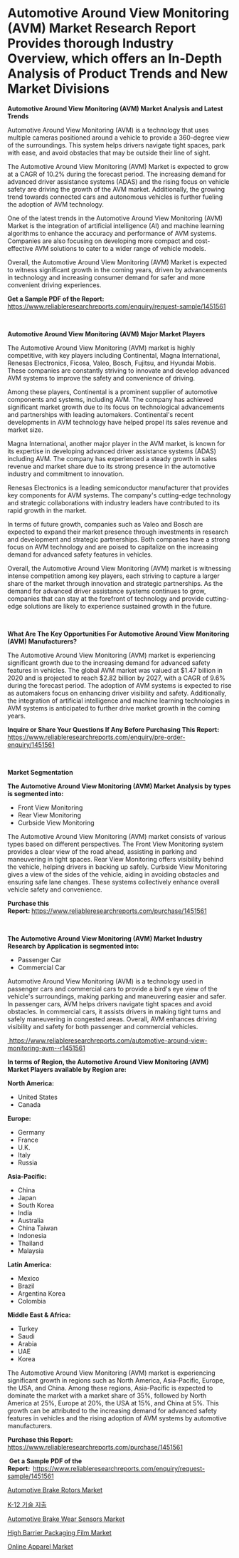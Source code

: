 <p><h1>Automotive Around View Monitoring (AVM) Market Research Report Provides thorough Industry Overview, which offers an In-Depth Analysis of Product Trends and New Market Divisions</h1></p><p><strong>Automotive Around View Monitoring (AVM) Market Analysis and Latest Trends</strong></p>
<p><p>Automotive Around View Monitoring (AVM) is a technology that uses multiple cameras positioned around a vehicle to provide a 360-degree view of the surroundings. This system helps drivers navigate tight spaces, park with ease, and avoid obstacles that may be outside their line of sight.</p><p>The Automotive Around View Monitoring (AVM) Market is expected to grow at a CAGR of 10.2% during the forecast period. The increasing demand for advanced driver assistance systems (ADAS) and the rising focus on vehicle safety are driving the growth of the AVM market. Additionally, the growing trend towards connected cars and autonomous vehicles is further fueling the adoption of AVM technology.</p><p>One of the latest trends in the Automotive Around View Monitoring (AVM) Market is the integration of artificial intelligence (AI) and machine learning algorithms to enhance the accuracy and performance of AVM systems. Companies are also focusing on developing more compact and cost-effective AVM solutions to cater to a wider range of vehicle models.</p><p>Overall, the Automotive Around View Monitoring (AVM) Market is expected to witness significant growth in the coming years, driven by advancements in technology and increasing consumer demand for safer and more convenient driving experiences.</p></p>
<p><strong>Get a Sample PDF of the Report:&nbsp;</strong> <a href="https://www.reliableresearchreports.com/enquiry/request-sample/1451561">https://www.reliableresearchreports.com/enquiry/request-sample/1451561</a></p>
<p>&nbsp;</p>
<p><strong>Automotive Around View Monitoring (AVM) Major Market Players</strong></p>
<p><p>The Automotive Around View Monitoring (AVM) market is highly competitive, with key players including Continental, Magna International, Renesas Electronics, Ficosa, Valeo, Bosch, Fujitsu, and Hyundai Mobis. These companies are constantly striving to innovate and develop advanced AVM systems to improve the safety and convenience of driving.</p><p>Among these players, Continental is a prominent supplier of automotive components and systems, including AVM. The company has achieved significant market growth due to its focus on technological advancements and partnerships with leading automakers. Continental's recent developments in AVM technology have helped propel its sales revenue and market size.</p><p>Magna International, another major player in the AVM market, is known for its expertise in developing advanced driver assistance systems (ADAS) including AVM. The company has experienced a steady growth in sales revenue and market share due to its strong presence in the automotive industry and commitment to innovation.</p><p>Renesas Electronics is a leading semiconductor manufacturer that provides key components for AVM systems. The company's cutting-edge technology and strategic collaborations with industry leaders have contributed to its rapid growth in the market.</p><p>In terms of future growth, companies such as Valeo and Bosch are expected to expand their market presence through investments in research and development and strategic partnerships. Both companies have a strong focus on AVM technology and are poised to capitalize on the increasing demand for advanced safety features in vehicles.</p><p>Overall, the Automotive Around View Monitoring (AVM) market is witnessing intense competition among key players, each striving to capture a larger share of the market through innovation and strategic partnerships. As the demand for advanced driver assistance systems continues to grow, companies that can stay at the forefront of technology and provide cutting-edge solutions are likely to experience sustained growth in the future.</p></p>
<p>&nbsp;</p>
<p><strong>What Are The Key Opportunities For Automotive Around View Monitoring (AVM) Manufacturers?</strong></p>
<p><p>The Automotive Around View Monitoring (AVM) market is experiencing significant growth due to the increasing demand for advanced safety features in vehicles. The global AVM market was valued at $1.47 billion in 2020 and is projected to reach $2.82 billion by 2027, with a CAGR of 9.6% during the forecast period. The adoption of AVM systems is expected to rise as automakers focus on enhancing driver visibility and safety. Additionally, the integration of artificial intelligence and machine learning technologies in AVM systems is anticipated to further drive market growth in the coming years.</p></p>
<p><strong>Inquire or Share Your Questions If Any Before Purchasing This Report:</strong> <a href="https://www.reliableresearchreports.com/enquiry/pre-order-enquiry/1451561">https://www.reliableresearchreports.com/enquiry/pre-order-enquiry/1451561</a></p>
<p>&nbsp;</p>
<p><strong>Market Segmentation</strong></p>
<p><strong>The Automotive Around View Monitoring (AVM) Market Analysis by types is segmented into:</strong></p>
<p><ul><li>Front View Monitoring</li><li>Rear View Monitoring</li><li>Curbside View Monitoring</li></ul></p>
<p><p>The Automotive Around View Monitoring (AVM) market consists of various types based on different perspectives. The Front View Monitoring system provides a clear view of the road ahead, assisting in parking and maneuvering in tight spaces. Rear View Monitoring offers visibility behind the vehicle, helping drivers in backing up safely. Curbside View Monitoring gives a view of the sides of the vehicle, aiding in avoiding obstacles and ensuring safe lane changes. These systems collectively enhance overall vehicle safety and convenience.</p></p>
<p><strong>Purchase this Report:&nbsp;</strong><a href="https://www.reliableresearchreports.com/purchase/1451561">https://www.reliableresearchreports.com/purchase/1451561</a></p>
<p>&nbsp;</p>
<p><strong>The Automotive Around View Monitoring (AVM) Market Industry Research by Application is segmented into:</strong></p>
<p><ul><li>Passenger Car</li><li>Commercial Car</li></ul></p>
<p><p>Automotive Around View Monitoring (AVM) is a technology used in passenger cars and commercial cars to provide a bird's eye view of the vehicle's surroundings, making parking and maneuvering easier and safer. In passenger cars, AVM helps drivers navigate tight spaces and avoid obstacles. In commercial cars, it assists drivers in making tight turns and safely maneuvering in congested areas. Overall, AVM enhances driving visibility and safety for both passenger and commercial vehicles.</p></p>
<p><a href="https://www.reliableresearchreports.com/automotive-around-view-monitoring-avm--r1451561">&nbsp;https://www.reliableresearchreports.com/automotive-around-view-monitoring-avm--r1451561</a></p>
<p><strong>In terms of Region, the Automotive Around View Monitoring (AVM) Market Players available by Region are:</strong></p>
<p>
    <p> <strong> North America: </strong>
        <ul>
            <li>United States</li>
            <li>Canada</li>
        </ul>
        </p> 
    <p> <strong> Europe: </strong>
        <ul>
            <li>Germany</li>
            <li>France</li>
            <li>U.K.</li>
            <li>Italy</li>
            <li>Russia</li>
        </ul>
        </p> 
    <p> <strong> Asia-Pacific: </strong>
        <ul>
            <li>China</li>
            <li>Japan</li>
            <li>South Korea</li>
            <li>India</li>
            <li>Australia</li>
            <li>China Taiwan</li>
            <li>Indonesia</li>
            <li>Thailand</li>
            <li>Malaysia</li>
        </ul>
        </p> 
    <p> <strong> Latin America: </strong>
        <ul>
            <li>Mexico</li>
            <li>Brazil</li>
            <li>Argentina Korea</li>
            <li>Colombia</li>
        </ul>
        </p> 
    <p> <strong> Middle East & Africa: </strong>
        <ul>
            <li>Turkey</li>
            <li>Saudi</li>
            <li>Arabia</li>
            <li>UAE</li>
            <li>Korea</li>
        </ul>
    </p>
    </p>
<p><p>The Automotive Around View Monitoring (AVM) market is experiencing significant growth in regions such as North America, Asia-Pacific, Europe, the USA, and China. Among these regions, Asia-Pacific is expected to dominate the market with a market share of 35%, followed by North America at 25%, Europe at 20%, the USA at 15%, and China at 5%. This growth can be attributed to the increasing demand for advanced safety features in vehicles and the rising adoption of AVM systems by automotive manufacturers.</p></p>
<p><strong>Purchase this Report: </strong><a href="https://www.reliableresearchreports.com/purchase/1451561">https://www.reliableresearchreports.com/purchase/1451561</a></p>
<p>&nbsp;<strong>Get a Sample PDF of the Report:&nbsp;&nbsp;</strong><a href="https://www.reliableresearchreports.com/enquiry/request-sample/1451561">https://www.reliableresearchreports.com/enquiry/request-sample/1451561</a></p>
<p><strong></strong></p>
<p><p><a href="https://github.com/mharielmesa/Market-Research-Report-List-3/blob/main/automotive-brake-rotors-market.md">Automotive Brake Rotors Market</a></p><p><a href="https://github.com/shampaakter36/Market-Research-Report-List-1/blob/main/2957485114820.md">K-12 기술 지출</a></p><p><a href="https://github.com/moyahfrancoestellec51j635wcx/Market-Research-Report-List-2/blob/main/automotive-brake-wear-sensors-market.md">Automotive Brake Wear Sensors Market</a></p><p><a href="https://www.linkedin.com/pulse/high-barrier-packaging-film-market-trends-analysis-forecasted-brvue">High Barrier Packaging Film Market</a></p><p><a href="https://www.linkedin.com/pulse/online-apparel-market-insight-trends-growth-forecasted-from-jqsdc">Online Apparel Market</a></p></p>